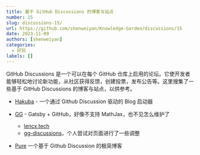 ```yaml
---
title: 基于 GitHub Discussions 的博客与站点
number: 15
slug: discussions-15/
url: https://github.com/shenweiyan/Knowledge-Garden/discussions/15
date: 2023-11-09
authors: [shenweiyan]
categories: 
  - 好玩
labels: []
---
```


GitHub Discussions 是一个可以在每个 GitHub 仓库上启用的论坛。它使开发者能够轻松地讨论新功能，从社区获得反馈，创建投票，发布公告等。这里搜集了一些基于 GitHub Discussions 的博客与站点，以供参考。

<!-- more -->

- [Hakuba](https://github.com/YeungKC/Hakuba) - 一个通过 Github Discussion 驱动的 Blog 启动器

- [GG](https://github.com/lencx/gg) - Gatsby + GitHub，好像不支持 MathJax，也不见怎么维护了
    - [lencx.tech](https://lencx.tech/#/)
    - [gg-discussions](https://shenweiyan.github.io/gg-discussions/)，个人尝试对页面进行了一些调整

- [Pure](https://github.com/LeetaoGoooo/pure) 一个基于 Github Discussion 的极简博客

<script src="https://giscus.app/client.js"
	data-repo="shenweiyan/Knowledge-Garden"
	data-repo-id="R_kgDOKgxWlg"
	data-mapping="number"
	data-term="15"
	data-reactions-enabled="1"
	data-emit-metadata="0"
	data-input-position="bottom"
	data-theme="light"
	data-lang="zh-CN"
	crossorigin="anonymous"
	async>
</script>
